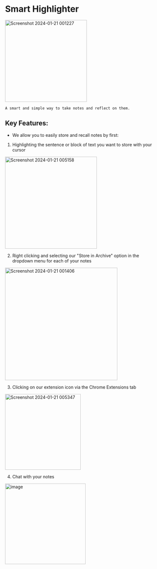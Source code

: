 # Smart Highlighter
<img width="267" alt="Screenshot 2024-01-21 001227" src="https://github.com/tqpatil/CruzHacks_2024_PGP/assets/34226808/911d6f25-f95a-461e-99ed-8619d8a9b96a">

``` A smart and simple way to take notes and reflect on them. ``` 
## Key Features:
- We allow you to easily store and recall notes by first:
1. Highlighting the sentence or block of text you want to store with your cursor
<img width="300" alt="Screenshot 2024-01-21 005158" src="https://github.com/tqpatil/CruzHacks_2024_PGP/assets/34226808/28869ade-0a19-4675-bad1-221be6c7368e">
  
2. Right clicking and selecting our "Store in Archive" option in the dropdown menu for each of your notes
<img width="367" alt="Screenshot 2024-01-21 001406" src="https://github.com/tqpatil/CruzHacks_2024_PGP/assets/34226808/62c1de7c-772f-435c-a5fa-257e1606ca66">

3. Clicking on our extension icon via the Chrome Extensions tab
<img width="247" alt="Screenshot 2024-01-21 005347" src="https://github.com/tqpatil/CruzHacks_2024_PGP/assets/34226808/f2c6a099-7a28-4a4d-aaea-9e9cf3b2970d">

4. Chat with your notes
<img width="263" alt="image" src="https://github.com/tqpatil/CruzHacks_2024_PGP/assets/34226808/37ffbb3a-879a-4f78-acc0-27496cb55e5b">

